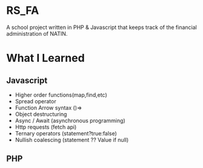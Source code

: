# RS_FA

A school project written in PHP & Javascript that keeps track of the financial administration of NATIN.

# What I Learned

## Javascript 

* Higher order functions(map,find,etc)
* Spread operator
* Function Arrow syntax ()=>
* Object destructuring 
* Async / Await (asynchronous programming)
* Http requests  (fetch api)
* Ternary operators (statement?true:false)
* Nullish coalescing (statement ?? Value if null)

## PHP



